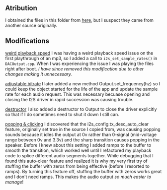 ## Atribution
I obtained the files in this folder from [here](https://github.com/atomic14/esp32-play-mp3-demo), but I suspect they came from another source originally.

## Modifications
<u>weird playback speed</u>
I was having a weird playback speed issue on the first playthrough of an mp3, so I added a call to `i2s_set_sample_rates()` in `DACOutput.cpp`. When I was experiencing the issue I was playing the files right after boot. *I have since removed this modification due to other changes making it unnecessary.*

<u>adjustable bitrate</u>
I later added a new method Output.set_frequency(hz) so I could keep the object started for the life of the app and update the sample rate for each audio request. This was necessary becuase opening and closing the I2S driver in rapid succession was causing trouble. 

<u>destructor</u>
I also added a destructor to Output to close the driver explicitly so that if I do sometimes need to shut it down I still can.

<u>popping & clicking</u>
I discovered that the i2s_config.tx_desc_auto_clear feature, originally set true in the source I copied from, was causing popping sounds because it idles the output at 0v rather than 0-signal (mid-voltage range between 0v and 3.3v) and the sharp transition causes popping in the speaker. Before I knew about this setting I added ramps to the buffer to smooth the transition, which worked well until I refactored my playback code to splice different audio segments together. While debugging that I found this auto-clear feature and realized it is why my very first try of stuffing the buffer with zeros from being effective (before I resorted to ramps). By turning this feature off, stuffing the buffer with zeros works great and I don't need ramps. This makes the audio output *so much easier to manage*!

